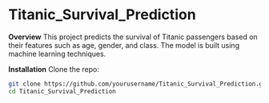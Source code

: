 # Titanic_Survival_Prediction

**Overview**
This project predicts the survival of Titanic passengers based on their features such as age, gender, and class. The model is built using machine learning techniques.

**Installation**
Clone the repo:
```bash
git clone https://github.com/yourusername/Titanic_Survival_Prediction.git
cd Titanic_Survival_Prediction
